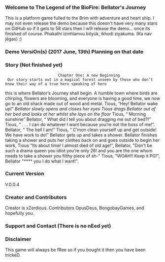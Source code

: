 ### Welcome to The Legend of the BioFire: Bellator's Journey
This is a platform game fulled to the Brim with adventure and heart ship. I may not even release the demo because this doesn't have very many stars on GitHub so if it gets to 58 stars then I wIll release the demo... once its finished of course. Phakathi izinhlamvu böyük, ikhodi ziyakuma. (Ka nav jēgas)  ;)

### Demo VersiOn(s) (2017 June, 13th) Planning on that date 
 

### Story (Not finished yet) 

                            Chapter One: A new Beginning
     Our story starts out in a magical forest unseen by those who don’t know their way of a true hero speaking of hero 
this is where Bellator’s Journey shall begin. A humble town where birds are chirping, flowers are blooming, and 
everyone is having a good time, we now go to an old shack made out of wood and metal. Tious, “Hey! Bellator wake up!” 
*Bellator slowly opens and closes her eyes* *Tious drags Bellator out of her bed and looks at her whilst she lays on
 the floor* Tious, “ Morning sunshine” Bellator, “ What did I tell you about dragging me out of bed?!” Tious, “ . . .
 I can do whatever I want because you’re not the boss of me!”. Bellator, “ The hell I am!” Tious, “ C’mon clean 
yourself up and get outside! We have work to do!” Bellator gets up and takes a shower. Bellator finishes taking a shower and puts her clothes back on and goes outside to begin her work, Tious "Its about time! I almost died of old age!", Bellator, "Don't be such a drama queen you idiot you're only 26! and you are the one whom needs to take a shower you filthy piece of sh-" Tious, "WOAH!! Keep it PG!", Bellator "**** you I do what I want!".




### Current Version 
V.0.0.4

### Creator and Contributors
Creator is xZerdious. Contributors OpusDeus, BongobayGames, and hopefully you.


### Support and Contact (There is no nEed yet) 

### Disclaimer
This game will always be fRee so if you bought it then you have been trickeD. 


